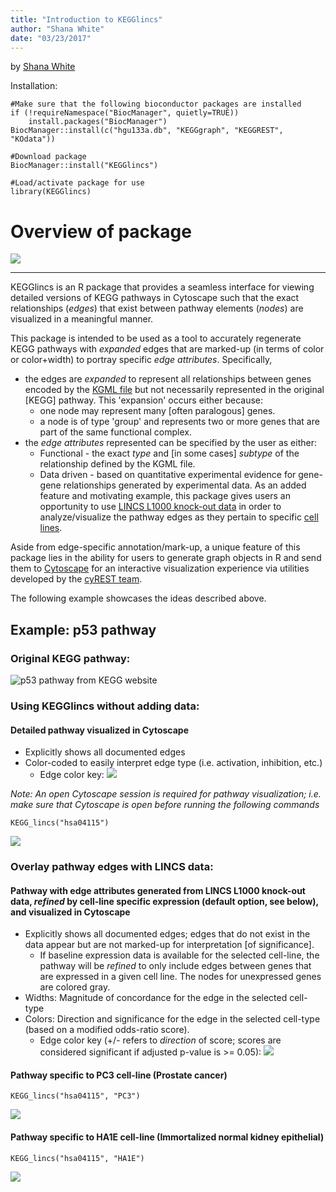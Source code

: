 ```yaml
---
title: "Introduction to KEGGlincs"
author: "Shana White"
date: "03/23/2017"
---
```


by [Shana White](https://github.com/shanawhite-UC)

Installation:

```{r}
#Make sure that the following bioconductor packages are installed
if (!requireNamespace("BiocManager", quietly=TRUE))
    install.packages("BiocManager")
BiocManager::install(c("hgu133a.db", "KEGGgraph", "KEGGREST", "KOdata"))

#Download package
BiocManager::install("KEGGlincs")

#Load/activate package for use
library(KEGGlincs)
```

# Overview of package

![](https://github.com/uc-bd2k/KEGGlincs/blob/master/vignettes/image_files/KEGGlincs_overview.jpeg)

----
KEGGlincs is an R package that provides a seamless interface for viewing detailed versions of KEGG pathways in Cytoscape such that the exact relationships (*edges*) that exist between pathway elements (*nodes*) are visualized in a meaningful manner.  

This package is intended to be used as a tool to accurately regenerate KEGG pathways with *expanded* edges that are marked-up (in terms of color or color+width) to portray specific *edge attributes*.  Specifically, 
- the edges are *expanded* to represent all relationships between genes encoded by the [KGML file](http://www.kegg.jp/kegg/xml/) but not necessarily represented in the original [KEGG] pathway.  This 'expansion' occurs either because:
  - one node may represent many [often paralogous] genes.
  - a node is of type 'group' and represents two or more genes that are part of the same functional complex.
- the *edge attributes* represented can be specified by the user as either:
  - Functional - the exact *type* and [in some cases] *subtype* of the relationship defined by the KGML file.
  - Data driven - based on quantitative experimental evidence for gene-gene relationships generated by experimental data.  As an added feature and motivating example, this package gives users an opportunity to use [LINCS L1000 knock-out data](http://www.lincscloud.org/l1000/) in order to analyze/visualize the pathway edges as they pertain to specific [cell lines](http://www.lincscloud.org/cell_types/). 

Aside from edge-specific annotation/mark-up, a unique feature of this package lies in the ability for users to generate graph objects in R and send them to [Cytoscape](http://www.cytoscape.org/) for an interactive visualization experience via utilities developed by the [cyREST team](https://github.com/idekerlab/cy-rest-R).

The following example showcases the ideas described above.

## Example: p53 pathway

### Original KEGG pathway:
![p53 pathway from KEGG website](http://www.genome.jp/kegg/pathway/hsa/hsa04115.png)

### Using KEGGlincs without adding data: 
#### Detailed pathway visualized in Cytoscape 
 - Explicitly shows all documented edges
 - Color-coded to easily interpret edge type (i.e. activation, inhibition, etc.)
   - Edge color key: <a><img src="https://cdn.rawgit.com/uc-bd2k/KEGGlincs/master/vignettes/image_files/color_1.svg"/></a>

*Note: An open Cytoscape session is required for pathway visualization; i.e. make sure that Cytoscape is open before running the following commands*
```{r}
KEGG_lincs("hsa04115")
```
![](https://github.com/uc-bd2k/KEGGlincs/blob/master/vignettes/image_files/p53_default.jpeg)



### Overlay pathway edges with LINCS data: 
#### Pathway with edge attributes generated from LINCS L1000 knock-out data, *refined* by cell-line specific expression (default option, see below), and visualized in Cytoscape 
 - Explicitly shows all documented edges; edges that do not exist in the data appear but are not marked-up for interpretation [of significance].
   - If baseline expression data is available for the selected cell-line, the pathway will be *refined* to only include edges between genes that are expressed in a given cell line.  The nodes for unexpressed genes are colored gray.  
 - Widths: Magnitude of concordance for the edge in the selected cell-type
 - Colors: Direction and significance for the edge in the selected cell-type (based on a modified odds-ratio score).  
   - Edge color key (+/- refers to *direction* of score; scores are considered significant if adjusted p-value is >= 0.05):
<a><img src="https://cdn.rawgit.com/uc-bd2k/KEGGlincs/master/vignettes/image_files/color_2.svg"/></a>
 

#### Pathway specific to PC3 cell-line (Prostate cancer)
```{r}
KEGG_lincs("hsa04115", "PC3")
```
![](https://github.com/uc-bd2k/KEGGlincs/blob/master/vignettes/image_files/p53_PC3.jpeg)

#### Pathway specific to HA1E cell-line (Immortalized normal kidney epithelial)
```{r}
KEGG_lincs("hsa04115", "HA1E")
```
![](https://github.com/uc-bd2k/KEGGlincs/blob/master/vignettes/image_files/p53_HA1E.jpeg)